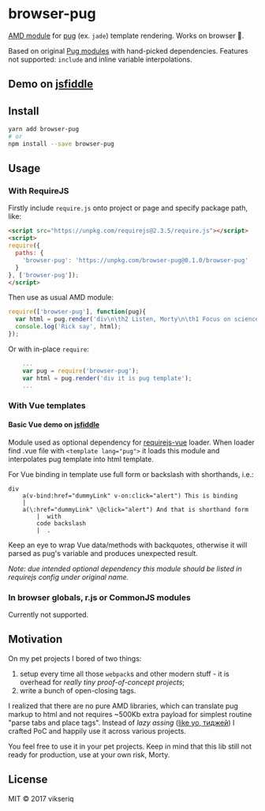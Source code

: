 # browser-pug

[AMD module](http://requirejs.org/docs/whyamd.html) for [pug](https://pugjs.org) (ex. `jade`) template rendering. Works on browser 💪.

Based on original [Pug modules](https://github.com/pugjs) with hand-picked dependencies.
Features not supported: `include` and inline variable interpolations.

## Demo on [jsfiddle](https://jsfiddle.net/vikseriq/97r0xg9y/)

## Install

```bash
yarn add browser-pug
# or
npm install --save browser-pug
```

## Usage

### With RequireJS

Firstly include `require.js` onto project or page and specify package path, like:

```html
<script src="https://unpkg.com/requirejs@2.3.5/require.js"></script>
<script>
require({
  paths: {
    'browser-pug': 'https://unpkg.com/browser-pug@0.1.0/browser-pug'
  }
}, ['browser-pug']);
</script>
```

Then use as usual AMD module:

```js
require(['browser-pug'], function(pug){
  var html = pug.render('div\n\th2 Listen, Morty\n\th1 Focus on science!');
  console.log('Rick say', html);
});
```

Or with in-place `require`:

```js
    ...
    var pug = require('browser-pug');
    var html = pug.render('div it is pug template');
    ...
```

### With Vue templates


#### Basic Vue demo on [jsfiddle](https://jsfiddle.net/vikseriq/oxhcg8y1/)


Module used as optional dependency for [requirejs-vue](github.com/vikseriq/requirejs-vue) loader.
When loader find .vue file with `<template lang="pug">` it loads this module and interpolates
pug template into html template.

For Vue binding in template use full form or backslash with shorthands, i.e.:

```pug
div
	a(v-bind:href="dummyLink" v-on:click="alert") This is binding
	|
	a(\:href="dummyLink" \@click="alert") And that is shorthand form
		|  with
		code backslash
		|  .
```

Keep an eye to wrap Vue data/methods with backquotes, otherwise it will parsed as pug's variable
and produces unexpected result.

*Note: due intended optional dependency this module should be listed in requirejs config under original name.*

### In browser globals, r.js or CommonJS modules

Currently not supported.

## Motivation

On my pet projects I bored of two things:

1. setup every time all those `webpack`s and other modern stuff - it is overhead for *really tiny proof-of-concept projects*;
2. write a bunch of open-closing tags.

I realized that there are no pure AMD libraries, which can translate pug markup to html and
not requires ~500Kb extra payload for simplest routine "parse tabs and place tags".
Instead of *lazy assing* ([like yo, тиджей](https://github.com/pugjs/pug/issues/634#issuecomment-5640009))
I crafted PoC and happily use it across various projects.

You feel free to use it in your pet projects.
Keep in mind that this lib still not ready for production,
use at your own risk, Morty.

## License

MIT &copy; 2017 vikseriq
